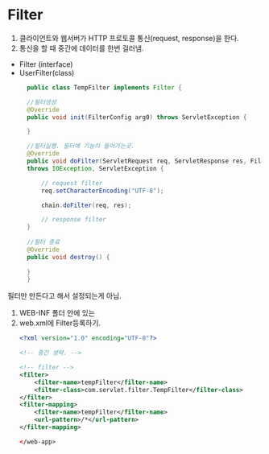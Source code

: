 # Filter

1. 클라이언트와 웹서버가 HTTP 프로토콜 통신(request, response)을 한다.
2. 통신을 할 때 중간에 데이터를 한번 걸러냄.

- Filter (interface)
- UserFilter(class)
  ```java
    public class TempFilter implements Filter {

    //필터생성    
    @Override
    public void init(FilterConfig arg0) throws ServletException {

    }

    //필터실행. 필터에 기능이 들어가는곳.
    @Override
    public void doFilter(ServletRequest req, ServletResponse res, FilterChain chain)
    throws IOException, ServletException {

        // request filter
        req.setCharacterEncoding("UTF-8");

        chain.doFilter(req, res); 

        // response filter
    }
    
    //필터 종료
    @Override
    public void destroy() {
        
    }
    }
  ``` 


필터만 만든다고 해서 설정되는게 아님.

1. WEB-INF 폴더 안에 있는
2. web.xml에 Filter등록하기.
    ```xml
    <?xml version="1.0" encoding="UTF-8"?>

    <!-- 중간 생략. -->
    
    <!-- filter -->
    <filter>
        <filter-name>tempFilter</filter-name>
        <filter-class>com.servlet.filter.TempFilter</filter-class>
    </filter>
    <filter-mapping>
        <filter-name>tempFilter</filter-name>
        <url-pattern>/*</url-pattern>
    </filter-mapping>
    
    </web-app>
    ```
